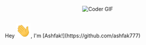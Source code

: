 <p align="center">

  <img src="https://cxl.com/wp-content/uploads/2018/09/coding-language.jpg" alt="Coder GIF" width="2100" height="200">
  
</p>

<br>
Hey <img src="https://github.com/AbdallahHemdan/AbdallahHemdan/blob/master/wave.gif" width="40px">, I'm [Ashfak!](https://github.com/ashfak777) 


